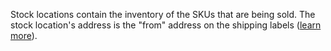 Stock locations contain the inventory of the SKUs that are being sold.
The stock location's address is the "from" address on the shipping labels ([learn more](https://commercelayer.io/glossary/stock_location/)).
